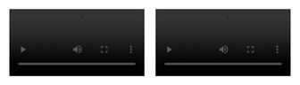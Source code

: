 <div style="display: flex; justify-content: space-between;">
    <video id="video1" width="48%" controls>
        <source src="adk_trajectory.mp4" type="video/mp4">
        Your browser does not support the video tag.
    </video>
    <video id="video2" width="48%" controls>
        <source src="adk_low_rank_approximation.mp4" type="video/mp4">
        Your browser does not support the video tag.
    </video>
</div>

<script>
    document.addEventListener('DOMContentLoaded', function() {
        var video1 = document.getElementById('video1');
        var video2 = document.getElementById('video2');

        function playVideos() {
            video1.play();
            video2.play();
        }

        video1.onloadeddata = function() {
            if (video2.readyState >= 3) {
                playVideos();
            }
        };

        video2.onloadeddata = function() {
            if (video1.readyState >= 3) {
                playVideos();
            }
        };
    });
</script>
